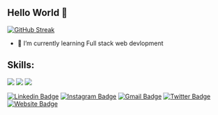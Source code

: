 ## Hello World 👋
[![GitHub Streak](https://streak-stats.demolab.com?user=jatinfoujdar&theme=dark&border_radius=6.1&date_format=j%20M%5B%20Y%5D)](https://git.io/streak-stats)

- 🔭 I’m currently learning Full stack web devlopment

## Skills:

![](https://img.shields.io/badge/HTML5-E34F26?style=for-the-badge&logo=html5&logoColor=white)
![](https://img.shields.io/badge/CSS3-1572B6?style=for-the-badge&logo=css3&logoColor=white)
![](https://img.shields.io/badge/JavaScript-323330?style=for-the-badge&logo=javascript&logoColor=F7DF1E)

[![Linkedin Badge](https://img.shields.io/badge/-LinkedIn-5ce1e6?style=flat-square&logo=Linkedin&logoColor=050a30&link=https://www.linkedin.com/in/jatin-foujdar-066314247/)](https://www.linkedin.com/in/jatin-foujdar-066314247/)
[![Instagram Badge](https://img.shields.io/badge/-Instagram-050a30?style=flat-square&logo=instagram&logoColor=white&link=https://www.instagram.com/jatin_foujdar/)](https://www.instagram.com/jatin_foujdar/)
[![Gmail Badge](https://img.shields.io/badge/-Gmail-050a30?style=flat-square&logo=Gmail&logoColor=white&link=mailto:jatin321001@gmail.com)](mailto:jatin321001@gmail.com)
[![Twitter Badge](https://img.shields.io/badge/-Twitter-5ce1e6?style=flat-square&logo=twitter&logoColor=050a30&link=https://twitter.com/jatinfoujdar)](https://twitter.com/jatinfoujdar)
[![Website Badge](https://img.shields.io/badge/-Website-050a30?style=flat-square&logo=vercel&logoColor=white&link=https://jatinfoujdar32.netlify.app/)](https://jatinfoujdar32.netlify.app/)


 
